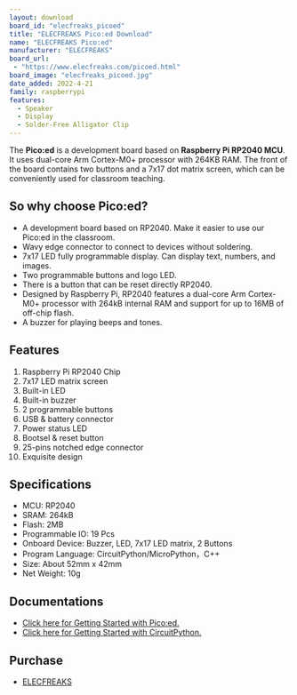 ```yaml
---
layout: download
board_id: "elecfreaks_picoed"
title: "ELECFREAKS Pico:ed Download"
name: "ELECFREAKS Pico:ed"
manufacturer: "ELECFREAKS"
board_url:
 - "https://www.elecfreaks.com/picoed.html"
board_image: "elecfreaks_picoed.jpg"
date_added: 2022-4-21
family: raspberrypi
features:
  - Speaker
  - Display
  - Solder-Free Alligator Clip
---
```


The **Pico:ed** is a development board based on **Raspberry Pi RP2040 MCU**. It uses dual-core Arm Cortex-M0+ processor with 264KB RAM. The front of the board contains two buttons and a 7x17 dot matrix screen, which can be conveniently used for classroom teaching.

## So why choose Pico:ed?

* A development board based on RP2040. Make it easier to use our Pico:ed in the classroom.
* Wavy edge connector to connect to devices without soldering.
* 7x17 LED fully programmable display. Can display text, numbers, and images.
* Two programmable buttons and logo LED.
* There is a button that can be reset directly RP2040.
* Designed by Raspberry Pi, RP2040 features a dual-core Arm Cortex-M0+ processor with 264kB internal RAM and support for up to 16MB of off-chip flash.
* A buzzer for playing beeps and tones.

## Features

1. Raspberry Pi RP2040 Chip
2. 7x17 LED matrix screen
3. Built-in LED
4. Built-in buzzer
5. 2 programmable buttons
6. USB & battery connector
7. Power status LED
8. Bootsel & reset button
9. 25-pins notched edge connector
10. Exquisite design

## Specifications

* MCU: RP2040
* SRAM: 264kB
* Flash: 2MB
* Programmable IO: 19 Pcs
* Onboard Device: Buzzer, LED, 7x17 LED matrix, 2 Buttons
* Program Language: CircuitPython/MicroPython，C++
* Size: About 52mm x 42mm
* Net Weight: 10g

## Documentations

* [Click here for Getting Started with Pico:ed.](https://www.elecfreaks.com/learn-en/pico-ed/index.html)
* [Click here for Getting Started with CircuitPython.](https://docs.circuitpython.org/)

## Purchase

* [ELECFREAKS](https://www.elecfreaks.com/elecfreaks-pico-ed-v2.html)
